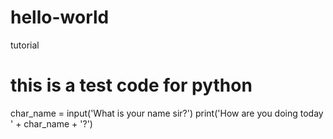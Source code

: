 # hello-world
tutorial
# this is a test code for python
char_name = input('What is your name sir?')
print('How are you doing today ' + char_name + '?')
